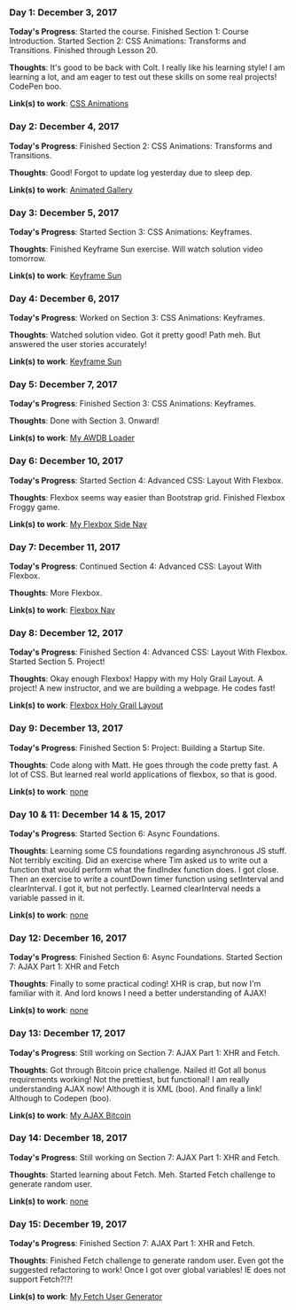 ### Day 1: December 3, 2017 

**Today's Progress**: Started the course. Finished Section 1: Course Introduction. Started Section 2: CSS Animations: Transforms and Transitions. Finished through Lesson 20.

**Thoughts**: It's good to be back with Colt. I really like his learning style! I am learning a lot, and am eager to test out these skills on some real projects! CodePen boo.

**Link(s) to work**: [CSS Animations](https://codepen.io/mikerobards/pen/jadjGq)

### Day 2: December 4, 2017 

**Today's Progress**: Finished Section 2: CSS Animations: Transforms and Transitions.

**Thoughts**: Good! Forgot to update log yesterday due to sleep dep. 

**Link(s) to work**: [Animated Gallery](https://codepen.io/mikerobards/pen/yPwgKV)

### Day 3: December 5, 2017 

**Today's Progress**: Started Section 3: CSS Animations: Keyframes.

**Thoughts**: Finished Keyframe Sun exercise. Will watch solution video tomorrow.

**Link(s) to work**: [Keyframe Sun](https://codepen.io/mikerobards/pen/RjOaqL)

### Day 4: December 6, 2017 

**Today's Progress**: Worked on Section 3: CSS Animations: Keyframes.

**Thoughts**: Watched solution video. Got it pretty good! Path meh. But answered the user stories accurately!

**Link(s) to work**: [Keyframe Sun](https://codepen.io/mikerobards/pen/RjOaqL)

### Day 5: December 7, 2017 

**Today's Progress**: Finished Section 3: CSS Animations: Keyframes.

**Thoughts**: Done with Section 3. Onward!

**Link(s) to work**: [My AWDB Loader](https://codepen.io/mikerobards/full/jajNop/)

### Day 6: December 10, 2017 

**Today's Progress**: Started Section 4: Advanced CSS: Layout With Flexbox.

**Thoughts**: Flexbox seems way easier than Bootstrap grid. Finished Flexbox Froggy game. 

**Link(s) to work**: [My Flexbox Side Nav](https://codepen.io/mikerobards/pen/XzvvaK)

### Day 7: December 11, 2017 

**Today's Progress**: Continued Section 4: Advanced CSS: Layout With Flexbox.

**Thoughts**: More Flexbox.

**Link(s) to work**: [Flexbox Nav](https://codepen.io/mikerobards/full/KZPZKJ/)

### Day 8: December 12, 2017 

**Today's Progress**: Finished Section 4: Advanced CSS: Layout With Flexbox. Started Section 5. Project!

**Thoughts**: Okay enough Flexbox! Happy with my Holy Grail Layout. A project! A new instructor, and we are building a webpage. He codes fast! 

**Link(s) to work**: [Flexbox Holy Grail Layout](https://codepen.io/mikerobards/full/GyRKre/)

### Day 9: December 13, 2017 

**Today's Progress**: Finished Section 5: Project: Building a Startup Site.

**Thoughts**: Code along with Matt. He goes through the code pretty fast. A lot of CSS. But learned real world applications of flexbox, so that is good.  

**Link(s) to work**: [none](#)

### Day 10 & 11: December 14 & 15, 2017 

**Today's Progress**: Started Section 6: Async Foundations.

**Thoughts**: Learning some CS foundations regarding asynchronous JS stuff. Not terribly exciting. Did an exercise where Tim asked us to write out a function that would perform what the findIndex function does. I got close. Then an exercise to write a countDown timer function using setInterval and clearInterval. I got it, but not perfectly. Learned clearInterval needs a variable passed in it. 

**Link(s) to work**: [none](#)

### Day 12: December 16, 2017 

**Today's Progress**: Finished Section 6: Async Foundations. Started Section 7: AJAX Part 1: XHR and Fetch

**Thoughts**: Finally to some practical coding! XHR is crap, but now I'm familiar with it. And lord knows I need a better understanding of AJAX!  

**Link(s) to work**: [none](#)

### Day 13: December 17, 2017 

**Today's Progress**: Still working on Section 7: AJAX Part 1: XHR and Fetch.

**Thoughts**: Got through Bitcoin price challenge. Nailed it! Got all bonus requirements working! Not the prettiest, but functional! I am really understanding AJAX now! Although it is XML (boo). And finally a link! Although to Codepen (boo).  

**Link(s) to work**: [My AJAX Bitcoin](https://codepen.io/mikerobards/full/NXxqeE/)

### Day 14: December 18, 2017 

**Today's Progress**: Still working on Section 7: AJAX Part 1: XHR and Fetch.

**Thoughts**: Started learning about Fetch. Meh. Started Fetch challenge to generate random user.

**Link(s) to work**: [none](#)

### Day 15: December 19, 2017 

**Today's Progress**: Finished Section 7: AJAX Part 1: XHR and Fetch.

**Thoughts**: Finished Fetch challenge to generate random user. Even got the suggested refactoring to work! Once I got over global variables! IE does not support Fetch?!?! 

**Link(s) to work**: [My Fetch User Generator](https://codepen.io/mikerobards/full/goPNJy/)













